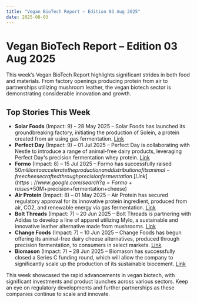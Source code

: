 ```yaml
---
title: "Vegan BioTech Report – Edition 03 Aug 2025"
date: 2025-08-03
---
```


# Vegan BioTech Report – Edition 03 Aug 2025

This week’s Vegan BioTech Report highlights significant strides in both food and materials. From factory openings producing protein from air to partnerships utilizing mushroom leather, the vegan biotech sector is demonstrating considerable innovation and growth.

## Top Stories This Week

*   **Solar Foods** (Impact: 9) – 28 May 2025 – Solar Foods has launched its groundbreaking factory, initiating the production of Solein, a protein created from air using gas fermentation. [Link](https://www.google.com/search?q=Solar+Foods+factory+opens+Solein+protein+from+air)
*   **Perfect Day** (Impact: 9) – 01 Jul 2025 – Perfect Day is collaborating with Nestle to introduce a range of animal-free dairy products, leveraging Perfect Day's precision fermentation whey protein. [Link](https://www.google.com/search?q=Perfect+Day+Nestle+animal-free+dairy+products)
*   **Formo** (Impact: 8) – 15 Jul 2025 – Formo has successfully raised $50 million to accelerate the production and distribution of its animal-free cheese crafted through precision fermentation. [Link](https://www.google.com/search?q=Formo+raises+$50M+precision+fermentation+cheese)
*   **Air Protein** (Impact: 8) – 01 May 2025 – Air Protein has secured regulatory approval for its innovative protein ingredient, produced from air, CO2, and renewable energy via gas fermentation. [Link](https://www.google.com/search?q=Air+Protein+receives+regulatory+approval+novel+protein+ingredient)
*   **Bolt Threads** (Impact: 7) – 20 Jun 2025 – Bolt Threads is partnering with Adidas to develop a line of apparel utilizing Mylo, a sustainable and innovative leather alternative made from mushrooms. [Link](https://www.google.com/search?q=Bolt+Threads+Adidas+Mylo+mushroom+leather+apparel)
*   **Change Foods** (Impact: 7) – 10 Jun 2025 – Change Foods has begun offering its animal-free dairy cheese alternatives, produced through precision fermentation, to consumers in select markets. [Link](https://www.google.com/search?q=Change+Foods+launches+animal-free+dairy+cheese)
*   **Biomason** (Impact: 7) – 28 Jun 2025 – Biomason has successfully closed a Series C funding round, which will allow the company to significantly scale up the production of its sustainable biocement. [Link](https://www.google.com/search?q=Biomason+raises+Series+C+scale+biocement+production)

This week showcased the rapid advancements in vegan biotech, with significant investments and product launches across various sectors. Keep an eye on regulatory developments and further partnerships as these companies continue to scale and innovate.